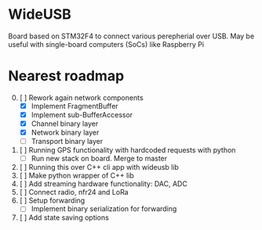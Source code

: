 # WideUSB

Board based on STM32F4 to connect various perepherial over USB. May be useful with single-board computers (SoCs) like Raspberry Pi

Nearest roadmap
=====
0. [ ] Rework again network components
    - [x] Implement FragmentBuffer
    - [x] Implement sub-BufferAccessor 
    - [x] Channel binary layer
    - [x] Network binary layer
    - [ ] Transport binary layer
    
1. [ ] Running GPS functionality with hardcoded requests with python
    - [ ] Run new stack on board. Merge to master
2. [ ] Running this over C++ cli app with wideusb lib
3. [ ] Make python wrapper of C++ lib
4. [ ] Add streaming hardware functionality: DAC, ADC
5. [ ] Connect radio, nfr24 and LoRa
6. [ ] Setup forwarding
    - [ ] Implement binary serialization for forwarding 
6. [ ] Add state saving options
